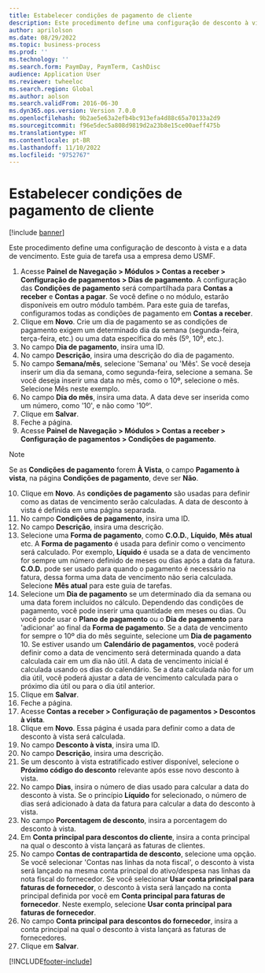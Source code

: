 ```yaml
---
title: Estabelecer condições de pagamento de cliente
description: Este procedimento define uma configuração de desconto à vista e a data de vencimento.
author: aprilolson
ms.date: 08/29/2022
ms.topic: business-process
ms.prod: ''
ms.technology: ''
ms.search.form: PaymDay, PaymTerm, CashDisc
audience: Application User
ms.reviewer: twheeloc
ms.search.region: Global
ms.author: aolson
ms.search.validFrom: 2016-06-30
ms.dyn365.ops.version: Version 7.0.0
ms.openlocfilehash: 9b2ae5e63a2efb4bc913efa4d88c65a70133a2d9
ms.sourcegitcommit: f96e5dec5a808d9819d2a23b8e15ce00aeff475b
ms.translationtype: HT
ms.contentlocale: pt-BR
ms.lasthandoff: 11/10/2022
ms.locfileid: "9752767"
---
```

# <a name="establish-customer-payment-terms"></a>Estabelecer condições de pagamento de cliente

[!include [banner](../../includes/banner.md)]

Este procedimento define uma configuração de desconto à vista e a data de vencimento. Este guia de tarefa usa a empresa demo USMF.

1. Acesse **Painel de Navegação > Módulos > Contas a receber > Configuração de pagamentos > Dias de pagamento**. A configuração das **Condições de pagamento** será compartilhada para **Contas a receber** e **Contas a pagar**. Se você define o no módulo, estarão disponíveis em outro módulo também. Para este guia de tarefas, configuramos todas as condições de pagamento em **Contas a receber**.
2. Clique em **Novo**. Crie um dia de pagamento se as condições de pagamento exigem um determinado dia da semana (segunda-feira, terça-feira, etc.) ou uma data específica do mês (5º, 10º, etc.). 
3. No campo **Dia de pagamento**, insira uma ID.
4. No campo **Descrição**, insira uma descrição do dia de pagamento.
5. No campo **Semana/mês**, selecione 'Semana' ou 'Mês'. Se você deseja inserir um dia da semana, como segunda-feira, selecione a semana. Se você deseja inserir uma data no mês, como o 10º, selecione o mês. Selecione Mês neste exemplo. 
6. No campo **Dia do mês**, insira uma data. A data deve ser inserida como um número, como '10', e não como '10º'. 
7. Clique em **Salvar**.
8. Feche a página.
9. Acesse **Painel de Navegação > Módulos > Contas a receber > Configuração de pagamentos > Condições de pagamento**. 

>[!NOTE] 
>Se as **Condições de pagamento** forem **À Vista**, o campo **Pagamento à vista**, na página **Condições de pagamento**, deve ser **Não**.

10. Clique em **Novo**. As **condições de pagamento** são usadas para definir como as datas de vencimento serão calculadas. A data de desconto à vista é definida em uma página separada. 
11. No campo **Condições de pagamento**, insira uma ID.
12. No campo **Descrição**, insira uma descrição.
13. Selecione uma **Forma de pagamento**, como **C.O.D.**, **Líquido**, **Mês atual** etc. A **Forma de pagamento** é usada para definir como o vencimento será calculado. Por exemplo, **Líquido** é usada se a data de vencimento for sempre um número definido de meses ou dias após a data da fatura. **C.O.D.** pode ser usado para quando o pagamento é necessário na fatura, dessa forma uma data de vencimento não seria calculada. Selecione **Mês atual** para este guia de tarefas.  
14. Selecione um **Dia de pagamento** se um determinado dia da semana ou uma data forem incluídos no cálculo. Dependendo das condições de pagamento, você pode inserir uma quantidade em meses ou dias. Ou você pode usar o **Plano de pagamento** ou o **Dia de pagamento** para 'adicionar' ao final da **Forma de pagamento**. Se a data de vencimento for sempre o 10º dia do mês seguinte, selecione um **Dia de pagamento** 10. Se estiver usando um **Calendário de pagamentos**, você poderá definir como a data de vencimento será determinada quando a data calculada cair em um dia não útil. A data de vencimento inicial é calculada usando os dias do calendário. Se a data calculada não for um dia útil, você poderá ajustar a data de vencimento calculada para o próximo dia útil ou para o dia útil anterior.
15. Clique em **Salvar**.
16. Feche a página.
17. Acesse **Contas a receber > Configuração de pagamentos > Descontos à vista**.
18. Clique em **Novo**. Essa página é usada para definir como a data de desconto à vista será calculada. 
19. No campo **Desconto à vista**, insira uma ID.
20. No campo **Descrição**, insira uma descrição.
21. Se um desconto à vista estratificado estiver disponível, selecione o **Próximo código do desconto** relevante após esse novo desconto à vista.
22. No campo **Dias**, insira o número de dias usado para calcular a data do desconto à vista. Se o princípio **Líquido** for selecionado, o número de dias será adicionado à data da fatura para calcular a data do desconto à vista.  
23. No campo **Porcentagem de desconto**, insira a porcentagem do desconto à vista.
24. Em **Conta principal para descontos do cliente**, insira a conta principal na qual o desconto à vista lançará as faturas de clientes.
25. No campo **Contas de contrapartida de desconto**, selecione uma opção. Se você selecionar 'Contas nas linhas da nota fiscal', o desconto à vista será lançado na mesma conta principal do ativo/despesa nas linhas da nota fiscal do fornecedor. Se você selecionar **Usar conta principal para faturas de fornecedor**, o desconto à vista será lançado na conta principal definida por você em **Conta principal para faturas de fornecedor**. Neste exemplo, selecione **Usar conta principal para faturas de fornecedor**. 
26. No campo **Conta principal para descontos do fornecedor**, insira a conta principal na qual o desconto à vista lançará as faturas de fornecedores.
27. Clique em **Salvar**.



[!INCLUDE[footer-include](../../../includes/footer-banner.md)]

